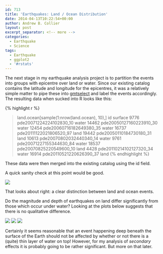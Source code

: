 ```yaml
---
id: 713
title: 'Earthquakes: Land / Ocean Distribution'
date: 2014-04-13T10:22:54+00:00
author: Andrew B. Collier
layout: post
excerpt_separator: <!-- more -->
categories:
  - Earthquake
  - Science
tags:
  - Earthquake
  - ggplot2
  - '#rstats'
---
```

The next stage in my earthquake analysis project is to partition the events into groups with epicentre over land or water. <!-- more --> Since our existing catalog contains the latitude and longitude for the epicentres, it was a relatively simple matter to pipe these into [gmtselect](http://www.soest.hawaii.edu/gmt/gmt/html/man/gmtselect.html "gmtselect") and label the events accordingly. The resulting data when sucked into R looks like this:

{% highlight r %}
> land.ocean[sample(1:nrow(land.ocean), 10),]
                           id surface
9776  pde20071224224102830_10   water
14462 pde20050127160223910_30   water
12454 pde20060716182649380_35   water
16737 pde20111122021806520_97    land
19442 pde20050110184730180_31    land
10613 pde20070802032440340_14   water
9761  pde20071227155344630_84   water
18537 pde20070825220549600_10    land
4428  pde20110214102127320_34   water
16914 pde20110521220626390_37    land
{% endhighlight %}

These data were then merged into the existing catalog using the id field.

A quick sanity check at this point would be good.

<img src="{{ site.baseurl }}/static/img/2014/04/earthquake-map-surface.png">

That looks about right: a clear distinction between land and ocean events.

Do the magnitude and depth of earthquakes on land differ significantly from those which occur under water? Looking at the plots below suggests that there is no qualitative difference.

<img src="{{ site.baseurl }}/static/img/2014/04/earthquake-magnitude-surface.png">

<img src="{{ site.baseurl }}/static/img/2014/04/earthquake-depth-surface.png">

<img src="{{ site.baseurl }}/static/img/2014/04/earthquake-magnitude-depth-surface.png">

Certainly it seems reasonable that an event happening deep beneath the surface of the Earth should not be affected by whether or not there is a (quite) thin layer of water on top! However, for my analysis of _secondary_ effects it is probably going to be rather significant. But more on that later.